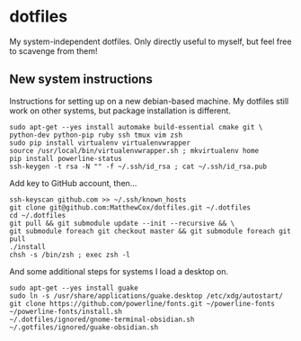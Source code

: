 dotfiles
========

My system-independent dotfiles.
Only directly useful to myself, but feel free to scavenge from them!

New system instructions
-----------------------
Instructions for setting up on a new debian-based machine.
My dotfiles still work on other systems, but package installation is different.

```
sudo apt-get --yes install automake build-essential cmake git \
python-dev python-pip ruby ssh tmux vim zsh
sudo pip install virtualenv virtualenvwrapper
source /usr/local/bin/virtualenvwrapper.sh ; mkvirtualenv home
pip install powerline-status
ssh-keygen -t rsa -N "" -f ~/.ssh/id_rsa ; cat ~/.ssh/id_rsa.pub
```
Add key to GitHub account, then...
```
ssh-keyscan github.com >> ~/.ssh/known_hosts
git clone git@github.com:MatthewCox/dotfiles.git ~/.dotfiles
cd ~/.dotfiles
git pull && git submodule update --init --recursive && \
git submodule foreach git checkout master && git submodule foreach git pull
./install
chsh -s /bin/zsh ; exec zsh -l
```

And some additional steps for systems I load a desktop on.

```
sudo apt-get --yes install guake
sudo ln -s /usr/share/applications/guake.desktop /etc/xdg/autostart/
git clone https://github.com/powerline/fonts.git ~/powerline-fonts
~/powerline-fonts/install.sh
~/.dotfiles/ignored/gnome-terminal-obsidian.sh
~/.gotfiles/ignored/guake-obsidian.sh
```
